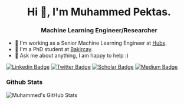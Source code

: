 <h1 align="center">Hi 👋, I'm Muhammed Pektas.</h1>
<h3 align="center">Machine Learning Engineer/Researcher</h3>

- 💼 I'm working as a Senior Machine Learning Engineer at [Hubx](https://hubx.co/).
- :school_satchel: I'm a PhD student at [Bakircay](https://bilgisayar.bakircay.edu.tr/).
- 💬 Ask me about anything, I am happy to help :)

[![Linkedin Badge](https://img.shields.io/badge/mhmdpkts-follow%20on%20linkedin-blue?style=for-the-badge&logo=linkedin)](https://www.linkedin.com/in/mhmdpkts/)
[![Twitter Badge](https://img.shields.io/badge/@mhmdpkts-follow%20on%20twitter-gray?style=for-the-badge&logo=twitter)](https://twitter.com/mhmdpkts)
[![Scholar Badge](https://img.shields.io/badge/@mhmdpkts-follow%20on%20scholar-green?style=for-the-badge&logo=scholar)](https://scholar.google.com.tr/citations?user=-WIt0gwAAAAJ&hl=en)
[![Medium Badge](https://img.shields.io/badge/@mhmdpkts-follow%20on%20medium-orange?style=for-the-badge&logo=medium)](https://medium.com/@mhmdpkts)


### Github Stats
![Muhammed's GitHub Stats](https://github-readme-stats.vercel.app/api?username=m-pektas&show_icons=true)



